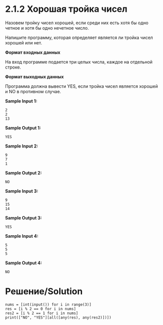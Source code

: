 # 2.1.2 Хорошая тройка чисел
Назовем тройку чисел хорошей, если среди них есть хотя бы одно четное и хотя бы одно нечетное число.

Напишите программу, которая определяет является ли тройка чисел хорошей или нет.

**Формат входных данных**

На вход программе подается три целых числа, каждое на отдельной строке.

**Формат выходных данных**

Программа должна вывести YES, если тройка чисел является хорошей и NO в противном случае.

**Sample Input 1:**
```
2
2
13
```
**Sample Output 1:**
```
YES
```
**Sample Input 2:**
```
9
7
1
```
**Sample Output 2:**
```
NO
```
**Sample Input 3:**
```
9
15
14
```
**Sample Output 3:**
```
YES
```
**Sample Input 4:**
```
5
5
5
```
**Sample Output 4:**

`NO`

# Решение/Solution

```
nums = [int(input()) for i in range(3)]
res = [i % 2 == 0 for i in nums]
res2 = [i % 2 == 1 for i in nums]
print(["NO", "YES"][all([any(res), any(res2)])])
```
